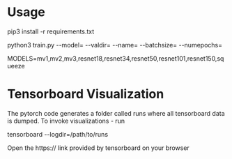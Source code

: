 Usage 
=====

pip3 install -r requirements.txt 

python3 train.py --model=<name> --valdir=<name> --name=<name> --batchsize=<num> --numepochs=<num>

MODELS=mv1,mv2,mv3,resnet18,resnet34,resnet50,resnet101,resnet150,squeeze

Tensorboard Visualization
==========

The pytorch code generates a folder called runs where all tensorboard data is dumped. To invoke visualizations - run

tensorboard --logdir=/path/to/runs

Open the https:// link provided by tensorboard on your browser
